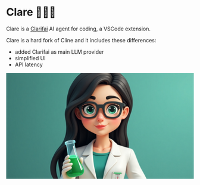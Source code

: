 # Clare 👩🏻‍🔬
Clare is a [Clarifai](https://clarifai.com) AI agent for coding, a VSCode extension.

Clare is a hard fork of Cline and it includes these differences:
- added Clarifai as main LLM provider
- simplified UI
- API latency

![](./docs/clare.jpg)

